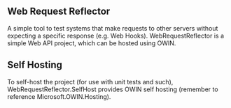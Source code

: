 ﻿Web Request Reflector
---------------------

A simple tool to test systems that make requests to other servers without expecting a specific response (e.g. Web Hooks).
WebRequestReflector is a
simple Web API project, which can be hosted using OWIN.

## Self Hosting

To self-host the project (for use with unit tests and such),
WebRequestReflector.SelfHost provides OWIN self hosting (remember to reference
Microsoft.OWIN.Hosting).
